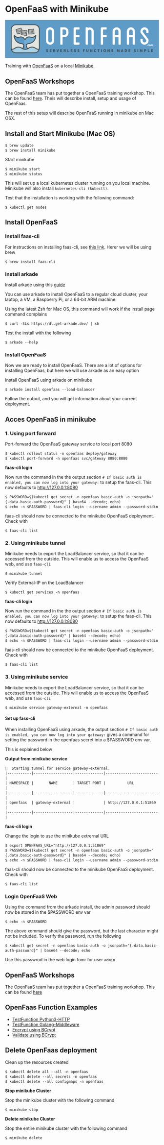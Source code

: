# OpenFaaS with Minikube

![](../../docs/resources/OpenFaaS.png)

Training with [OpenFaaS](https://www.openfaas.com) on a local [Minikube](https://minikube.sigs.k8s.io/docs/).

## OpenFaaS Workshops

The OpenFaaS team has put together a OpenFaaS training workshop. This can be found [here](https://github.com/openfaas/workshop).
Theis will describe install, setup and usage of OpenFaas.

The rest of this setup will describe OpenFaaS running in minikube on Mac OSX.

## Install and Start Minikube (Mac OS)

    $ brew update
    $ brew install minikube

Start minikube

    $ minikube start
    $ minikube status

This will set up a local kubernetes cluster running on you local machine.
Minikube will also install `kubernetes-cli (kubectl)`.

Test that the installation is working with the following command:

    $ kubectl get nodes

## Install OpenFaaS

### Install faas-cli

For instructions on installing faas-cli, see [this link](https://docs.openfaas.com/deployment/kubernetes/#install-the-faas-cli).
Herer we will be using brew

    $ brew install faas-cli

### Install arkade

Install arkade using this [guide](https://docs.openfaas.com/deployment/kubernetes/#1-deploy-the-chart-with-arkade-fastest-option)

You can use arkade to install OpenFaaS to a regular cloud cluster, your laptop, a VM, a Raspberry Pi, or a 64-bit ARM machine.

Using the latest Zsh for Mac OS, this command will work if the install page command complains

    $ curl -SLs https://dl.get-arkade.dev/ | sh

Test the install with the following

    $ arkade --help

### Install OpenFaaS

Now we are ready to install OpenFaaS. There are a lot of options for installing OpenFaas,
but here we will use arkade as an easy option

Install OpenFaaS using arkade on minikube

    $ arkade install openfaas --load-balancer

Follow the output, and you will get information about your current deployment.

## Acces OpenFaaS in minikube

### 1. Using port forward

Port-forward the OpenFaaS gateway service to local port 8080

    $ kubectl rollout status -n openfaas deploy/gateway
    $ kubectl port-forward -n openfaas svc/gateway 8080:8080

**faas-cli login**

Now run the command in the the output section `# If basic auth is enabled, you can now log into your gateway:`
to setup the faas-cli. This now defaults to http://127.0.0.1:8080

    $ PASSWORD=$(kubectl get secret -n openfaas basic-auth -o jsonpath="{.data.basic-auth-password}" | base64 --decode; echo)
    $ echo -n $PASSWORD | faas-cli login --username admin --password-stdin

faas-cli should now be connected to the minikube OpenFaaS deployment. Check with

    $ faas-cli list

### 2. Using minikube tunnel

Minikube needs to export the LoadBalancer service, so that it can be accessed from the outside.
This will enable us to access the OpenFaaS web, and use `faas-cli`

    $ minikube tunnel

Verify External-IP on the LoadBalancer

    $ kubectl get services -n openfaas

**faas-cli login**

Now run the command in the the output section `# If basic auth is enabled, you can now log into your gateway:`
to setup the faas-cli. This now defaults to http://127.0.0.1:8080

    $ PASSWORD=$(kubectl get secret -n openfaas basic-auth -o jsonpath="{.data.basic-auth-password}" | base64 --decode; echo)
    $ echo -n $PASSWORD | faas-cli login --username admin --password-stdin

faas-cli should now be connected to the minikube OpenFaaS deployment. Check with

    $ faas-cli list

### 3. Using minikube service

Minikube needs to export the LoadBalancer service, so that it can be accessed from the outside.
This will enable us to access the OpenFaaS web, and use `faas-cli`

    $ minikube service gateway-external -n openfaas

#### Set up fass-cli

When installing OpenFaaS using arkade, the output section `# If basic auth is enabled, you can now log into your gateway:`
gives a command for setting the password in the openfaas secret into a \$PASSWORD env var.

This is explained below

**Output from minikube service**

```
🏃  Starting tunnel for service gateway-external.
|-----------|------------------|-------------|------------------------|
| NAMESPACE |       NAME       | TARGET PORT |          URL           |
|-----------|------------------|-------------|------------------------|
| openfaas  | gateway-external |             | http://127.0.0.1:51869 |
|-----------|------------------|-------------|------------------------|
```

**faas-cli login**

Change the login to use the minikube extrernal URL

    $ export OPENFAAS_URL="http://127.0.0.1:51869"
    $ PASSWORD=$(kubectl get secret -n openfaas basic-auth -o jsonpath="{.data.basic-auth-password}" | base64 --decode; echo)
    $ echo -n $PASSWORD | faas-cli login --username admin --password-stdin

faas-cli should now be connected to the minikube OpenFaaS deployment. Check with

    $ faas-cli list

### Login OpenFaaS Web

Using the command from the arkade install, the admin password should now be stored in the \$PASSWORD env var

    $ echo -n $PASSWORD

The above xommand should give the password, but the last character might not be included.
To verify the password, run the following

    $ kubectl get secret -n openfaas basic-auth -o jsonpath="{.data.basic-auth-password}" | base64 --decode; echo

Use this passwrod in the web login fomr for user `admin`

## OpenFaaS Workshops

The OpenFaaS team has put together a OpenFaaS training workshop. This can be found [here](https://docs.openfaas.com/tutorials/workshop/)

## OpenFaas Function Examples

- [TestFunction Python3-HTTP](test-function/README.md)
- [TestFunction Golang-Middleware](test-function-go/README.md)
- [Encrypt using BCrypt](bcrypt-encrypt/README.md)
- [Validate using BCrypt](bcrypt-validate/README.md)

## Delete OpenFaas deployment

Clean up the resources created

    $ kubectl delete all --all -n openfaas
    $ kubectl delete --all secrets -n openfaas
    $ kubectl delete --all configmaps -n openfaas

**Stop minikube Cluster**

Stop the minikube cluster with the following command

    $ minikube stop

**Delete minikube Cluster**

Stop the entire minikube cluster with the following command

    $ minikube delete

